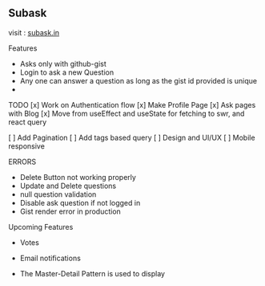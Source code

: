 ## Subask 


visit : [subask.in](https://subask.in)




Features
- Asks only with github-gist
- Login to ask a new Question
- Any one can answer a question as long as the gist id provided is unique
- 
TODO
[x] Work on Authentication flow
[x] Make Profile Page
[x] Ask pages with Blog 
[x] Move from useEffect and useState for fetching to swr, and react query

[ ] Add Pagination 
[ ] Add tags based query
[ ] Design and UI/UX
[ ] Mobile responsive


ERRORS 
 - Delete Button not working properly
 - Update and Delete questions
 - null question validation
 - Disable ask question if not logged in 
 - Gist render error in production


Upcoming Features
 - Votes 
 - Email notifications

- The Master-Detail Pattern is used to display 